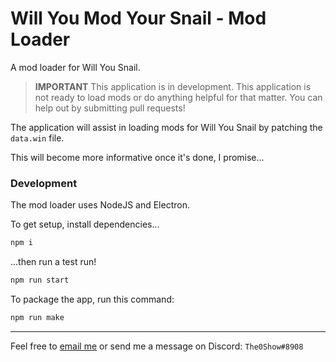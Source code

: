 <h1>Will You Mod Your Snail - Mod Loader</h1>
A mod loader for Will You Snail.

> **IMPORTANT**
> This application is in development. This application is not ready to load mods or do anything helpful for that matter.
> You can help out by submitting pull requests!

The application will assist in loading mods for Will You Snail by patching the `data.win` file.

This will become more informative once it's done, I promise...

### Development

The mod loader uses NodeJS and Electron.

To get setup, install dependencies...

```bash
npm i
```

...then run a test run!

```bash
npm run start
```

To package the app, run this command:

```bash
npm run make
```

<hr />

Feel free to [email me](mailto:hello@the0show.com) or send me a message on Discord: `The0Show#8908`
